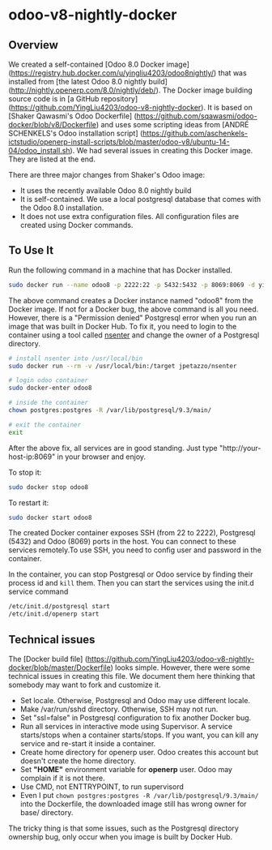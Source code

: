 odoo-v8-nightly-docker
======================

## Overview
We created a self-contained [Odoo 8.0 Docker image]
(https://registry.hub.docker.com/u/yingliu4203/odoo8nightly/) that 
was installed from [the latest Odoo 8.0 nightly build] 
(http://nightly.openerp.com/8.0/nightly/deb/). 
The Docker image building source code is in [a GitHub repository]
(https://github.com/YingLiu4203/odoo-v8-nightly-docker). It is based on 
[Shaker Qawasmi's Odoo Dockerfile]
(https://github.com/sqawasmi/odoo-docker/blob/v8/Dockerfile) 
and uses some scripting ideas from 
[ANDRÉ SCHENKELS's Odoo installation script] 
(https://github.com/aschenkels-ictstudio/openerp-install-scripts/blob/master/odoo-v8/ubuntu-14-04/odoo_install.sh). 
We had several issues in creating this Docker image. 
They are listed at the end. 

There are three major changes from Shaker's Odoo image:  

* It uses the recently available Odoo 8.0 nightly build
* It is self-contained. We use a local postgresql database that 
comes with the Odoo 8.0 installation.
* It does not use extra configuration files. All configuration files 
are created using Docker commands.

## To Use It

Run the following command in a machine that has Docker installed. 

```bash
sudo docker run --name odoo8 -p 2222:22 -p 5432:5432 -p 8069:8069 -d yingliu4203/odoo8nightly
```

The above command creates a Docker instance named "odoo8" from the 
Docker image.  If not for a Docker bug, the above command is all you need. 
However, there is a "Permission denied" Postgresql error when 
you run an image that was built in Docker Hub. To fix it, 
you need to login to the container using a tool called
[nsenter](https://github.com/jpetazzo/nsenter) and change 
the owner of a Postgresql directory.

```bash
# install nsenter into /usr/local/bin
sudo docker run --rm -v /usr/local/bin:/target jpetazzo/nsenter

# login odoo container
sudo docker-enter odoo8

# inside the container
chown postgres:postgres -R /var/lib/postgresql/9.3/main/

# exit the container
exit
```

After the above fix, all services are in good standing. Just type 
"http://your-host-ip:8069" in your browser and enjoy. 

To stop it:

```bash
sudo docker stop odoo8
```

To restart it:

```bash
sudo docker start odoo8
```

The created Docker container exposes SSH (from 22 to 2222), 
Postgresql (5432) and Odoo (8069) ports in the host. 
You can connect to these services remotely.To use SSH, 
you need to config user and password in the container.
 
In the container, you can stop Postgresql or Odoo service
by finding their process id and `kill`  them.
Then you can start the services using the init.d service command

```bash
/etc/init.d/postgresql start
/etc/init.d/openerp start
```

## Technical issues 

The [Docker build file] 
(https://github.com/YingLiu4203/odoo-v8-nightly-docker/blob/master/Dockerfile)
looks simple. However, there were some technical issues in creating
this file. We document them here thinking that somebody may want
to fork and customize it.  

* Set locale. Otherwise, Postgresql and Odoo may use different locale.
* Make /var/run/sshd directory. Otherwise, SSH may not run.
* Set "ssl=false" in Postgresql configuration to fix another Docker bug.  
* Run all services in interactive mode using Supervisor. 
A service starts/stops when a container starts/stops. If you want,
you can kill any service and re-start it inside a container.
* Create home directory for openerp user. Odoo creates this 
account but doesn't create the home directory. 
* Set **"HOME"** environment variable for **openerp** user. Odoo may
complain if it is not there. 
* Use CMD, not ENTTRYPOINT, to run supervisord
* Even I put `chown postgres:postgres -R /var/lib/postgresql/9.3/main/`
into the Dockerfile, the downloaded image still has wrong owner for 
base/ directory. 

The tricky thing is that some issues, such as the Postgresql directory
ownership bug, only occur when you image is built by Docker Hub. 
